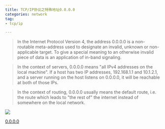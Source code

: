 ```yaml
---
title: TCP/IP协议之特殊地址0.0.0.0  
categories: network  
tag:    
- tcp/ip  

---
```

  


> In the Internet Protocol Version 4, the address 0.0.0.0 is a non-routable meta-address used to designate an invalid, unknown or non-applicable target. To give a special meaning to an otherwise invalid piece of data is an application of in-band signaling.

>In the context of servers, 0.0.0.0 means "all IPv4 addresses on the local machine". If a host has two IP addresses, 192.168.1.1 and 10.1.2.1, and a server running on the host listens on 0.0.0.0, it will be reachable at both of those IPs.

>In the context of routing, 0.0.0.0 usually means the default route, i.e. the route which leads to "the rest of" the internet instead of somewhere on the local network.


![](http://oda58fqub.bkt.clouddn.com/14901674302229.jpg)

[0.0.0.0](https://en.wikipedia.org/wiki/0.0.0.0)  



